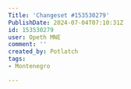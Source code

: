 ```yaml
---
Title: 'Changeset #153530279'
PublishDate: 2024-07-04T07:10:31Z
id: 153530279
user: Opeth MNE
comment: ''
created_by: Potlatch
tags:
- Montenegro

---
```

